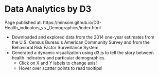 <h1>Data Analytics by D3</h1>
Page published at: https://minsom.github.io/D3-Health_indicators_vs._Demographics/index.html

* Downloaded and explored data from the 2014 one-year estimates from the U.S. Census Bureau's American Community Survey and from the Behavioral Risk Factor Surveillance System.
* Generated a dynamic visualization using d3.js to tell the story between health indicators and particular demographics.
  * Click on X and Y labels to change axis!
  * Hover over scatter points to read tooltips!
